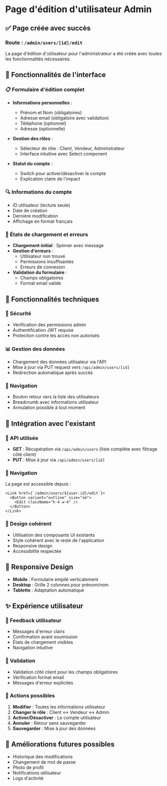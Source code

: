 # Page d'édition d'utilisateur Admin

## ✅ Page créée avec succès

### Route : `/admin/users/[id]/edit`

La page d'édition d'utilisateur pour l'administrateur a été créée avec toutes les fonctionnalités nécessaires.

## 🎨 Fonctionnalités de l'interface

### 📋 Formulaire d'édition complet
- **Informations personnelles** :
  - Prénom et Nom (obligatoires)
  - Adresse email (obligatoire avec validation)
  - Téléphone (optionnel)
  - Adresse (optionnelle)

- **Gestion des rôles** :
  - Sélecteur de rôle : Client, Vendeur, Administrateur
  - Interface intuitive avec Select component

- **Statut du compte** :
  - Switch pour activer/désactiver le compte
  - Explication claire de l'impact

### 🔍 Informations du compte
- ID utilisateur (lecture seule)
- Date de création
- Dernière modification
- Affichage en format français

### 🚦 États de chargement et erreurs
- **Chargement initial** : Spinner avec message
- **Gestion d'erreurs** :
  - Utilisateur non trouvé
  - Permissions insuffisantes
  - Erreurs de connexion
- **Validation du formulaire** :
  - Champs obligatoires
  - Format email valide

## 🔧 Fonctionnalités techniques

### 🔐 Sécurité
- Vérification des permissions admin
- Authentification JWT requise
- Protection contre les accès non autorisés

### 📊 Gestion des données
- Chargement des données utilisateur via l'API
- Mise à jour via PUT request vers `/api/admin/users/[id]`
- Redirection automatique après succès

### 🎯 Navigation
- Bouton retour vers la liste des utilisateurs
- Breadcrumb avec informations utilisateur
- Annulation possible à tout moment

## 🚀 Intégration avec l'existant

### 📝 API utilisée
- **GET** : Récupération via `/api/admin/users` (liste complète avec filtrage côté client)
- **PUT** : Mise à jour via `/api/admin/users/[id]`

### 🔗 Navigation
La page est accessible depuis :
```tsx
<Link href={`/admin/users/${user.id}/edit`}>
  <Button variant="outline" size="sm">
    <Edit className="h-4 w-4" />
  </Button>
</Link>
```

### 🎨 Design cohérent
- Utilisation des composants UI existants
- Style cohérent avec le reste de l'application
- Responsive design
- Accessibilité respectée

## 📱 Responsive Design
- **Mobile** : Formulaire empilé verticalement
- **Desktop** : Grille 2 colonnes pour prénom/nom
- **Tablette** : Adaptation automatique

## ✨ Expérience utilisateur

### 🔄 Feedback utilisateur
- Messages d'erreur clairs
- Confirmation avant soumission
- États de chargement visibles
- Navigation intuitive

### 📝 Validation
- Validation côté client pour les champs obligatoires
- Vérification format email
- Messages d'erreur explicites

### 🎯 Actions possibles
1. **Modifier** : Toutes les informations utilisateur
2. **Changer le rôle** : Client ↔ Vendeur ↔ Admin
3. **Activer/Désactiver** : Le compte utilisateur
4. **Annuler** : Retour sans sauvegarder
5. **Sauvegarder** : Mise à jour des données

## 🔮 Améliorations futures possibles
- Historique des modifications
- Changement de mot de passe
- Photo de profil
- Notifications utilisateur
- Logs d'activité
